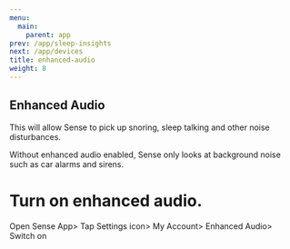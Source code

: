 ```yaml
---
menu:
  main:
    parent: app
prev: /app/sleep-insights
next: /app/devices
title: enhanced-audio
weight: 8
---
```


## Enhanced Audio


This will allow Sense to pick up snoring, sleep talking and other noise disturbances.


Without enhanced audio enabled, Sense only looks at background noise such as car alarms and sirens.


# Turn on enhanced audio.


Open Sense App> Tap Settings icon> My Account> Enhanced Audio> Switch on

